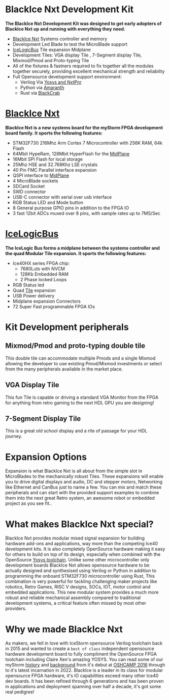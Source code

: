 # BlackIce Nxt Development Kit

**The BlackIce Nxt Development Kit was designed to get early adopters of BlackIce Nxt up and running with everything they need.**

* [BlackIce Nxt](https://github.com/folknology/BlackIceNxt) Systems controller and memory
* Development Led Blade to test the MicroBlade support
* [IceLogicBus](https://github.com/folknology/IceLogicBus) Tile expansion Midplane
* Development Tiles: VGA display Tile , 7-Segment display Tile, Mixmod/Pmod and Proto-typing Tile
* All of the fixtures & fastners required to fix together all the modules together securely, providing excellent mechanical strength and reliability
* Full Opensource development support environment:
  * Verilog Via [Yosys and NxtPnr](https://github.com/YosysHQ/oss-cad-suite-build)
  * Python via [Amaranth](https://github.com/amaranth-lang)
  * Rust via [BlackCrab](https://github.com/folknology/BlackCrab/tree/BiNxt)

# [BlackIce Nxt](https://github.com/folknology/BlackIceNxt)
**BlackIce Nxt is a new systems board for the myStorm FPGA development board family. It sports the following features:**

* STM32F730 216Mhz Arm Cortex 7 Microcontroller with 256K RAM, 64k Flash
* 64Mbit HypeRam, 128Mbit HyperFlash for the [MidPlane](https://github.com/folknology/IceLogicBus)
* 16Mbit SPI Flash for local storage
* 25Mhz HSE and 32.768Khz LSE crystals
* 40 Pin FMC Parallel interface expansion
* QSPI interface to [MidPlane](https://github.com/folknology/IceLogicBus)
* 4 MicroBlade sockets
* SDCard Socket
* SWD connector
* USB-C connector with serial over usb interface
* RGB Status LED and Mode button
* 8 General purpose GPIO pins in addition to the FPGA IO
* 3 fast 12bit ADCs muxed over 8 pins, with sample rates up to 7MS/Sec

# [IceLogicBus](https://github.com/folknology/IceLogicBus) 
**The IceLogic Bus forms a midplane between the systems controller and the quad Modular Tile expansion. It sports the following features:**

* Ice40HX series FPGA chip:
  * 7680Luts with NVCM
  * 128Kb Embedded RAM
  * 2 Phase locked Loops
* RGB Status led
* Quad [Tile](https://github.com/folknology/Tiles) expansion
* USB Power delivery
* Midplane expansion Connectors
* 72 Super Fast programmable FPGA IOs

# Kit Development peripherals
## Mixmod/Pmod and proto-typing double tile
This double tile can accommodate multiple Pmods and a single Mixmod allowing the developer to use existing Pmod/Mixmod investments or select from the many peripherals available in the market place.
## VGA Display Tile
This fun Tile is capable or driving a standard VGA Monitor from the FPGA for anything from retro gaming to the next HDL GPU you are designing!
## 7-Segment Display Tile
This is a great old school display and a rite of passage for your HDL journey.

# Expansion Options
Expansion is what BlackIce Nxt is all about from the simple slot in MicroBlades to the mechanically robust Tiles. These expansions will enable you to drive digital displays and audio, DC and stepper motors, Networking like Ethernet and CanBus just to name a few. You can mix and match these peripherals and can start with the provided support examples to combine them into the next great Retro system, an awesome robot or embedded project as you see fit..

# What makes BlackIce Nxt special?
BlackIce Nxt provides modular mixed signal expansion for building hardware add-ons and applications, way more than the competing Ice40 development kits. It is also completely OpenSource hardware making it easy for others to build on top of its design, especially when combined with the OpenSource [Yosys toolchain](https://github.com/YosysHQ/oss-cad-suite-build). Unlike some other microcontroller only development boards BlackIce Nxt allows opensource hardware to be actually designed and synthesised using Verilog or Python in addition to programming the onboard STM32F730 microcontroller using Rust, This combination is very powerful for tackling challenging maker projects like robotics, Retro Games, RISC V designs, SOCs, IOT, motor control and embedded applications. This new modular system provides a much more robust and reliable mechanical assembly compared to traditional development systems, a critical feature often missed by most other providers.

# Why we made BlackIce Nxt
As makers, we fell in love with IceStorm opensource Verilog toolchain back in 2015 and wanted to create a `best of class` independent opensource hardware development board to fully compliment the OpenSource FPGA toolchain including Claire Xen's amazing YOSYS. You can read some of our myStorm [history](https://folknologylabs.wordpress.com/2016/08/28/a-storm-in-the-making/) and [background](https://folknologylabs.wordpress.com/2016/08/03/storm-in-a-pint-pot/) from it's debut at [OSHCAMP 2016](https://mystorm.uk/storm-surge-mystorm-debuts-at-oshcamp-2016/) through to it's latest incarnation in 2022. BlackIce is a leader in its class for modular opensource FPGA hardware, it's IO capabilities exceed many other Ice40 dev boards. It has been refined through 6 generations and has been proven in applications and deployment spanning over half a decade, it's got some real pedigree!
